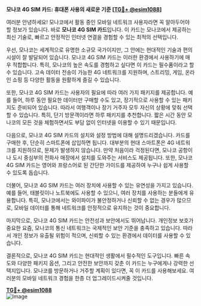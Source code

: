 **모나코 4G SIM 카드: 휴대폰 사용의 새로운 기준 [[TG💪+ @esim1088](https://t.me/s/esim1088)]**

여러분 안녕하세요! 모나코에서 활동 중인 모바일 네트워크 사용자라면 꼭 알아두어야 할 정보가 있습니다. 바로 **모나코 4G SIM 카드**입니다. 이 카드는 모나코에서 제공하는 최신 기술로, 빠르고 안정적인 인터넷 연결을 경험할 수 있는 최적의 선택입니다.

우선, 모나코는 세계적으로 유명한 소규모 국가이지만, 그 안에는 현대적인 기술과 편의 시설이 잘 발달되어 있습니다. 모나코 4G SIM 카드는 이러한 환경에서 사용하기에 매우 적합합니다. 특히, 모나코의 높은 속도를 경험하고 싶다면 이 카드는 필수품이라고 할 수 있습니다. 고속 데이터 전송이 가능한 4G 네트워크를 지원하며, 스트리밍, 게임, 온라인 쇼핑 등 다양한 활동을 원활하게 즐길 수 있습니다.

또한, 모나코 4G SIM 카드는 사용자의 필요에 따라 여러 가지 패키지를 제공합니다. 예를 들어, 하루 동안 필요한 데이터만 구매할 수도 있고, 장기적으로 사용할 수 있는 패키지도 준비되어 있습니다. 따라서 여행객이나 장기 거주자 모두 자신의 상황에 맞춰 선택할 수 있습니다. 특히, 단기 방문객이라면 하루 패키지를 추천합니다. 짧은 시간 동안 모나코의 모든 것을 체험하면서도 부담 없이 인터넷을 이용할 수 있기 때문입니다.

다음으로, 모나코 4G SIM 카드의 설치와 설정 방법에 대해 설명드리겠습니다. 카드를 구매한 후, 단순히 스마트폰에 삽입하면 됩니다. 대부분의 현대 스마트폰은 4G 네트워크를 지원하므로, 문제가 발생하지 않습니다. 만약 처음이라 걱정된다면, 모나코 공항이나 도시 중심부의 전화사 매장에서 설치를 도와주는 서비스도 제공됩니다. 또한, 모나코 4G SIM 카드는 영어와 프랑스어로 된 간단한 가이드를 제공하여 누구나 쉽게 사용할 수 있도록 돕습니다.

더불어, 모나코 4G SIM 카드는 여러 장치에 사용할 수 있는 유연성을 가지고 있습니다. 예를 들어, 태블릿이나 노트북에도 사용할 수 있으니, 여러 장치를 사용하는 분들에게 유용합니다. 특히, 모나코에서는 와이파이가 불안정하거나 신뢰할 수 없는 경우가 많으므로, 모바일 데이터를 통해 네트워크를 안정적으로 유지하는 것이 중요합니다.

마지막으로, 모나코 4G SIM 카드는 안전성과 보안에서도 뛰어납니다. 개인정보 보호가 중요한 요즘, 모나코의 통신 네트워크는 국제적인 보안 기준을 충족하고 있습니다. 따라서 개인 정보가 유출될 위험이 적으며, 신뢰할 수 있는 환경에서 데이터를 사용할 수 있습니다.

결론적으로, 모나코 4G SIM 카드는 현대적인 생활에서 필수적인 도구입니다. 빠른 속도와 다양한 패키지 옵션, 그리고 안전한 보안까지 갖춘 이 카드는 누구에게나 강력한 선택지입니다. 모나코를 방문하거나 거주할 계획이 있다면, 꼭 이 카드를 사용해보세요. 여러분의 모바일 네트워크 경험을 한층 더 업그레이드시켜줄 것입니다.

**[TG💪+ @esim1088](https://t.me/s/esim1088)**  
![Image](https://i.postimg.cc/Y0z9fWf4/image.png)